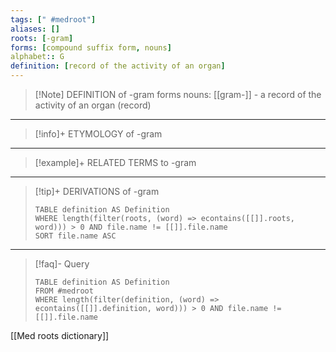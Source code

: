 ```yaml
---
tags: [" #medroot"]
aliases: []
roots: [-gram]
forms: [compound suffix form, nouns]
alphabet:: G
definition: [record of the activity of an organ]
---
```

>[!Note] DEFINITION of -gram
>forms nouns: [[gram-]] - a record of the activity of an organ (record)
_____
>[!info]+ ETYMOLOGY of -gram
>
_____
>[!example]+ RELATED TERMS to -gram
>
_____
>[!tip]+ DERIVATIONS of -gram
>```dataview
>TABLE definition AS Definition 
>WHERE length(filter(roots, (word) => econtains([[]].roots, word))) > 0 AND file.name != [[]].file.name
>SORT file.name ASC
>```
_____
>[!faq]- Query
>```dataview
>TABLE definition AS Definition
>FROM #medroot
>WHERE length(filter(definition, (word) => econtains([[]].definition, word))) > 0 AND file.name != [[]].file.name
>```

[[Med roots dictionary]]